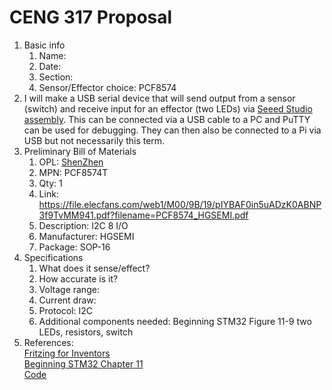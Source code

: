 # CENG 317 Proposal
1. Basic info
    1. Name: 
	2. Date: 
	3. Section:
	4. Sensor/Effector choice: PCF8574
2. I will make a USB serial device that will send output from a sensor (switch) and receive input for an effector (two LEDs) via [Seeed Studio assembly](https://www.seeedstudio.com/fusion_pcb.html). This can be connected via a USB cable to a PC and PuTTY can be used for debugging. They can then also be connected to a Pi via USB but not necessarily this term. 
3. Preliminary Bill of Materials
    1. OPL: [ShenZhen](https://www.seeedstudio.com/opl.html)
    2. MPN: PCF8574T
	3. Qty: 1
	4. Link: https://file.elecfans.com/web1/M00/9B/19/pIYBAF0in5uADzK0ABNP3f9TvMM941.pdf?filename=PCF8574_HGSEMI.pdf
    5. Description:	I2C 8 I/O
	6. Manufacturer: HGSEMI
	7. Package: SOP-16
4. Specifications
    1. What does it sense/effect?
	2. How accurate is it?
    3. Voltage range:
	4. Current draw:
	5. Protocol: I2C
	6. Additional components needed: Beginning STM32 Figure 11-9 two LEDs, resistors, switch
5. References:    
[Fritzing for Inventors](https://learning-oreilly-com.ezproxy.humber.ca/library/view/fritzing-for-inventors/9780071844642/ch01.html#ch01)    
[Beginning STM32 Chapter 11](https://learning-oreilly-com.ezproxy.humber.ca/library/view/beginning-stm32-developing/9781484236246/html/465982_1_En_1_Chapter.xhtml)     
[Code](https://github.com/Apress/Beg-STM32-Devel-FreeRTOS-libopencm3-GCC/tree/master/rtos/i2c-pcf8574)